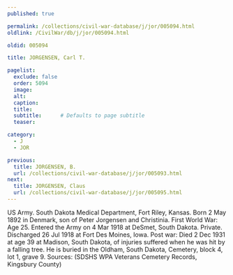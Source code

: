 ```yaml
---
published: true

permalink: /collections/civil-war-database/j/jor/005094.html
oldlink: /CivilWar/db/j/jor/005094.html

oldid: 005094

title: JORGENSEN, Carl T.

pagelist:
  exclude: false
  order: 5094
  image: 
  alt:
  caption:
  title:
  subtitle:      # Defaults to page subtitle
  teaser:

category: 
  - J 
  - JOR

previous:
  title: JORGENSEN, B.
  url: /collections/civil-war-database/j/jor/005093.html  
next:
  title: JORGENSEN, Claus
  url: /collections/civil-war-database/j/jor/005095.html   
---
```

US Army. South Dakota Medical Department, Fort Riley, Kansas. Born 2 May 1892 in Denmark, son of Peter Jorgensen and Christinia. First World War: Age 25. Entered the Army on 4 Mar 1918 at DeSmet, South Dakota. Private. Discharged 26 Jul 1918 at Fort Des Moines, Iowa. Post war: Died 2 Dec 1931 at age 39 at Madison, South Dakota, of injuries suffered when he was hit by a falling tree. He is buried in the Oldham, South Dakota, Cemetery, block 4, lot 1, grave 9. Sources: (SDSHS WPA Veterans Cemetery Records, Kingsbury County)
